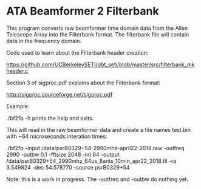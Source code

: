 # ATA Beamformer 2 Filterbank

This program converts raw beamformer time domain data from the Allen Telescope Array into the Filterbank format. The filterbank file will contain data in the frequency domain.

Code used to learn about the Filterbank header creation:

https://github.com/UCBerkeleySETI/gbt_seti/blob/master/src/filterbank_mkheader.c

Section 3 of sigproc.pdf explains about the Filterbank format:

http://sigproc.sourceforge.net/sigproc.pdf

Example:

./bf2fb -h prints the help and exits.

This will read in the raw beamformer data and create a file names test.bin with ~64 microseconds interation times:

./bf2fb -input /data/psrB0329+54-2990mhz-april22-2018.raw -outfreq 2990 -outbw 0.1 -fftsize 2048 -int 64 -output /data/psrB0329+54_2990mhz_64us_8ants_10min_apr22_2018.fil -ra 3.549824  -dec 54.578770 -source psrB0329+54

Note: this is a work in progress. The -outfreq and -outbw do nothing yet.





